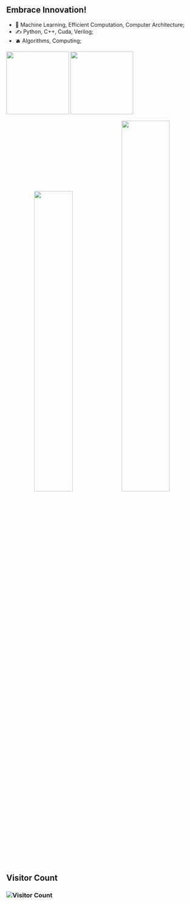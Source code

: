 ## Embrace Innovation!
- 🧙   Machine Learning, Efficient Computation, Computer Architecture;
- ✍️   Python, C++, Cuda, Verilog;
- 🫐   Algorithms, Computing;


<p align="left">
  <img src="https://github-readme-stats.vercel.app/api/top-langs/?username=JamesTsien11&layout=compact" height="165">
  <img src="https://github-readme-stats.vercel.app/api?username=JamesTsien11&show_icons=true" height="165">
</p>

<p align="center">
  <img src="https://github-readme-stats.vercel.app/api/top-langs/?username=JamesQian11&layout=compact" width="45%">
  <img src="https://github-readme-stats.vercel.app/api?username=JamesQian11&show_icons=true" width="50%">
</p>



## Visitor Count
### ![Visitor Count](https://profile-counter.glitch.me/JamesTsien11/count.svg)


<!--START_SECTION:waka-->
<!--END_SECTION:waka-->


<!--
**JamesQian11/JamesQian11** is a ✨ _special_ ✨ repository because its `README.md` (this file) appears on your GitHub profile.

Here are some ideas to get you started:

- 🔭 I’m currently working on ...
- 🌱 I’m currently learning ...
- 👯 I’m looking to collaborate on ...
- 🤔 I’m looking for help with ...
- 💬 Ask me about ...
- 📫 How to reach me: ...
- 😄 Pronouns: ...
- ⚡ Fun fact: ...
-->
